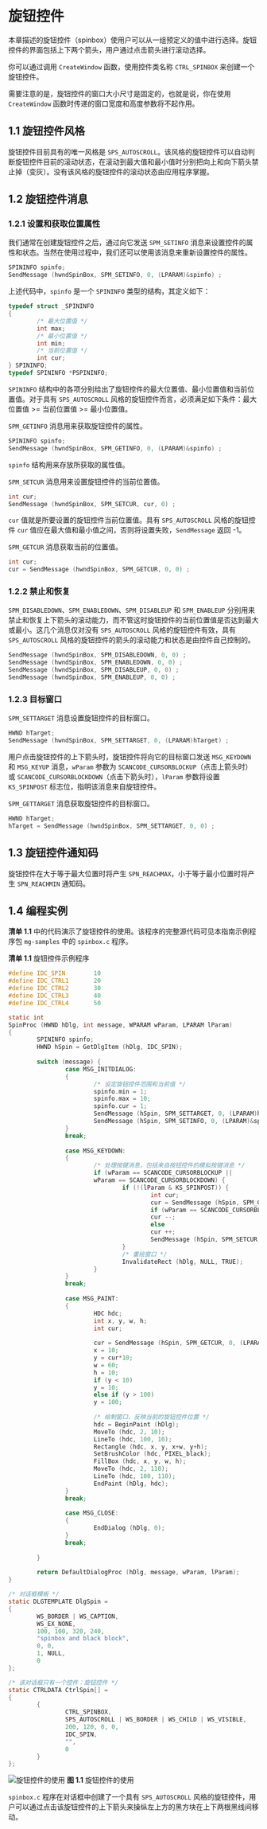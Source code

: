 # 旋钮控件

本章描述的旋钮控件（spinbox）使用户可以从一组预定义的值中进行选择。旋钮控件的界面包括上下两个箭头，用户通过点击箭头进行滚动选择。

你可以通过调用 `CreateWindow` 函数，使用控件类名称 `CTRL_SPINBOX` 来创建一个旋钮控件。

需要注意的是，旋钮控件的窗口大小尺寸是固定的，也就是说，你在使用 `CreateWindow` 函数时传递的窗口宽度和高度参数将不起作用。

## 1.1 旋钮控件风格

旋钮控件目前具有的唯一风格是 `SPS_AUTOSCROLL`。该风格的旋钮控件可以自动判断旋钮控件目前的滚动状态，在滚动到最大值和最小值时分别把向上和向下箭头禁止掉（变灰）。没有该风格的旋钮控件的滚动状态由应用程序掌握。

## 1.2 旋钮控件消息

### 1.2.1 设置和获取位置属性

我们通常在创建旋钮控件之后，通过向它发送 `SPM_SETINFO` 消息来设置控件的属性和状态。当然在使用过程中，我们还可以使用该消息来重新设置控件的属性。

```c
SPININFO spinfo;
SendMessage (hwndSpinBox, SPM_SETINFO, 0, (LPARAM)&spinfo) ;
```

上述代码中，`spinfo` 是一个 `SPININFO` 类型的结构，其定义如下：

```c
typedef struct _SPININFO
{
        /* 最大位置值 */
        int max;
        /* 最小位置值 */
        int min;
        /* 当前位置值 */
        int cur;
} SPININFO;
typedef SPININFO *PSPININFO;
```

`SPININFO` 结构中的各项分别给出了旋钮控件的最大位置值、最小位置值和当前位置值。对于具有 `SPS_AUTOSCROLL` 风格的旋钮控件而言，必须满足如下条件：最大位置值 >= 当前位置值 >= 最小位置值。

`SPM_GETINFO` 消息用来获取旋钮控件的属性。

```c
SPININFO spinfo;
SendMessage (hwndSpinBox, SPM_GETINFO, 0, (LPARAM)&spinfo) ;
```

`spinfo` 结构用来存放所获取的属性值。

`SPM_SETCUR` 消息用来设置旋钮控件的当前位置值。

```c
int cur;
SendMessage (hwndSpinBox, SPM_SETCUR, cur, 0) ;
```

`cur` 值就是所要设置的旋钮控件当前位置值。具有 `SPS_AUTOSCROLL` 风格的旋钮控件 `cur` 值应在最大值和最小值之间，否则将设置失败，`SendMessage` 返回 -1。

`SPM_GETCUR` 消息获取当前的位置值。

```c
int cur;
cur = SendMessage (hwndSpinBox, SPM_GETCUR, 0, 0) ;
```

### 1.2.2 禁止和恢复

`SPM_DISABLEDOWN`、`SPM_ENABLEDOWN`、`SPM_DISABLEUP` 和 `SPM_ENABLEUP` 分别用来禁止和恢复上下箭头的滚动能力，而不管这时旋钮控件的当前位置值是否达到最大或最小。这几个消息仅对没有 `SPS_AUTOSCROLL` 风格的旋钮控件有效，具有 `SPS_AUTOSCROLL` 风格的旋钮控件的箭头的滚动能力和状态是由控件自己控制的。

```c
SendMessage (hwndSpinBox, SPM_DISABLEDOWN, 0, 0) ;
SendMessage (hwndSpinBox, SPM_ENABLEDOWN, 0, 0) ;
SendMessage (hwndSpinBox, SPM_DISABLEUP, 0, 0) ;
SendMessage (hwndSpinBox, SPM_ENABLEUP, 0, 0) ;
```

### 1.2.3 目标窗口

`SPM_SETTARGET` 消息设置旋钮控件的目标窗口。

```c
HWND hTarget;
SendMessage (hwndSpinBox, SPM_SETTARGET, 0, (LPARAM)hTarget) ;
```

用户点击旋钮控件的上下箭头时，旋钮控件将向它的目标窗口发送 `MSG_KEYDOWN` 和 `MSG_KEYUP` 消息，`wParam` 参数为 `SCANCODE_CURSORBLOCKUP`（点击上箭头时）或 `SCANCODE_CURSORBLOCKDOWN`（点击下箭头时），`lParam` 参数将设置 `KS_SPINPOST` 标志位，指明该消息来自旋钮控件。

`SPM_GETTARGET` 消息获取旋钮控件的目标窗口。

```c
HWND hTarget;
hTarget = SendMessage (hwndSpinBox, SPM_SETTARGET, 0, 0) ;
```

## 1.3 旋钮控件通知码

旋钮控件在大于等于最大位置时将产生 `SPN_REACHMAX`，小于等于最小位置时将产生 `SPN_REACHMIN` 通知码。

## 1.4 编程实例

__清单 1.1__ 中的代码演示了旋钮控件的使用。该程序的完整源代码可见本指南示例程序包 `mg-samples` 中的 `spinbox.c` 程序。

__清单 1.1__  旋钮控件示例程序

```c
#define IDC_SPIN        10
#define IDC_CTRL1       20
#define IDC_CTRL2       30
#define IDC_CTRL3       40
#define IDC_CTRL4       50

static int
SpinProc (HWND hDlg, int message, WPARAM wParam, LPARAM lParam)
{
        SPININFO spinfo;
        HWND hSpin = GetDlgItem (hDlg, IDC_SPIN);
        
        switch (message) {
                case MSG_INITDIALOG:
                {
                        /* 设定旋钮控件范围和当前值 */
                        spinfo.min = 1;
                        spinfo.max = 10;
                        spinfo.cur = 1;
                        SendMessage (hSpin, SPM_SETTARGET, 0, (LPARAM)hDlg);
                        SendMessage (hSpin, SPM_SETINFO, 0, (LPARAM)&spinfo);
                }
                break;
                
                case MSG_KEYDOWN:
                {
                        /* 处理按键消息，包括来自按钮控件的模拟按键消息 */
                        if (wParam == SCANCODE_CURSORBLOCKUP || 
                        wParam == SCANCODE_CURSORBLOCKDOWN) {
                                if (!(lParam & KS_SPINPOST)) {
                                        int cur;
                                        cur = SendMessage (hSpin, SPM_GETCUR, 0, 0);
                                        if (wParam == SCANCODE_CURSORBLOCKUP)
                                        cur --;
                                        else
                                        cur ++;
                                        SendMessage (hSpin, SPM_SETCUR, cur, 0);
                                }
                                /* 重绘窗口 */
                                InvalidateRect (hDlg, NULL, TRUE);
                        }
                }
                break;
                
                case MSG_PAINT:
                {
                        HDC hdc;
                        int x, y, w, h;
                        int cur;
                        
                        cur = SendMessage (hSpin, SPM_GETCUR, 0, (LPARAM)&spinfo);
                        x = 10;
                        y = cur*10;
                        w = 60;
                        h = 10;
                        if (y < 10)
                        y = 10;
                        else if (y > 100)
                        y = 100;
                        
                        /* 绘制窗口，反映当前的旋钮控件位置 */
                        hdc = BeginPaint (hDlg);
                        MoveTo (hdc, 2, 10);
                        LineTo (hdc, 100, 10);
                        Rectangle (hdc, x, y, x+w, y+h);
                        SetBrushColor (hdc, PIXEL_black);
                        FillBox (hdc, x, y, w, h);
                        MoveTo (hdc, 2, 110);
                        LineTo (hdc, 100, 110);
                        EndPaint (hDlg, hdc);
                }
                break;
                
                case MSG_CLOSE:
                {
                        EndDialog (hDlg, 0);
                }
                break;
                
        }
        
        return DefaultDialogProc (hDlg, message, wParam, lParam);
}

/* 对话框模板 */
static DLGTEMPLATE DlgSpin =
{
        WS_BORDER | WS_CAPTION,
        WS_EX_NONE,
        100, 100, 320, 240,
        "spinbox and black block",
        0, 0,
        1, NULL,
        0
};

/* 该对话框只有一个控件：旋钮控件 */
static CTRLDATA CtrlSpin[] =
{
        {
                CTRL_SPINBOX,
                SPS_AUTOSCROLL | WS_BORDER | WS_CHILD | WS_VISIBLE,
                200, 120, 0, 0,
                IDC_SPIN,
                "",
                0
        }
};
```

![旋钮控件的使用](figures/Part4Chapter16-1.1.jpeg)
__图 1.1__  旋钮控件的使用

`spinbox.c` 程序在对话框中创建了一个具有 `SPS_AUTOSCROLL` 风格的旋钮控件，用户可以通过点击该旋钮控件的上下箭头来操纵左上方的黑方块在上下两根黑线间移动。
